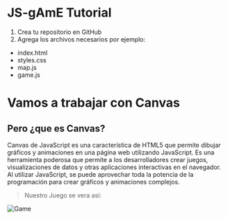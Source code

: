# JS-gAmE  Tutorial

1. Crea tu repositorio en GitHub
2. Agrega los archivos necesarios por ejemplo:
- index.html
- styles.css
- map.js
- game.js

# Vamos a trabajar con Canvas
## Pero ¿que es Canvas?
Canvas de JavaScript es una característica de HTML5 que permite dibujar gráficos y animaciones en una página web utilizando JavaScript. Es una herramienta poderosa que permite a los desarrolladores crear juegos, visualizaciones de datos y otras aplicaciones interactivas en el navegador. Al utilizar JavaScript, se puede aprovechar toda la potencia de la programación para crear gráficos y animaciones complejos.

>Nuestro Juego se vera asi:

![Game]("./images/")
